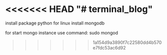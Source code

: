 <<<<<<< HEAD
"# terminal_blog" 
=======
install package python for linux
install mongodb

for start mongo instance use command:
sudo mongod



>>>>>>> 1a154d9a3890f7c22580dd4b570e7fdc53ac6d92
